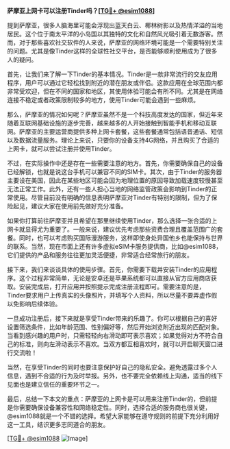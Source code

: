**萨摩亚上网卡可以注册Tinder吗？[[TG💪+ @esim1088](https://t.me/s/esim1088)]**

提到萨摩亚，很多人脑海里可能会浮现出蓝天白云、椰林树影以及热情洋溢的当地居民。这个位于南太平洋的小岛国以其独特的文化和自然风光吸引着无数游客。然而，对于那些喜欢社交软件的人来说，萨摩亚的网络环境可能是一个需要特别关注的问题。尤其是像Tinder这样的全球性社交平台，是否能够顺利使用成为了很多人的疑问。

首先，让我们来了解一下Tinder的基本情况。Tinder是一款非常流行的交友应用程序，用户可以通过它轻松找到附近的潜在朋友或伴侣。这款应用在全球范围内都非常受欢迎，但在不同的国家和地区，其使用体验可能会有所不同。尤其是在网络连接不稳定或者政策限制较多的地方，使用Tinder可能会遇到一些麻烦。

那么，萨摩亚的情况如何呢？萨摩亚虽然不是一个科技高度发达的国家，但近年来随着互联网基础设施的逐步完善，越来越多的人开始接触到智能手机和移动互联网。萨摩亚的主要运营商提供多种上网卡套餐，这些套餐通常包括语音通话、短信以及数据流量服务。理论上来说，只要你的设备支持4G网络，并且购买了合适的上网卡，就可以尝试注册并使用Tinder。

不过，在实际操作中还是存在一些需要注意的地方。首先，你需要确保自己的设备已经解锁，也就是说这台手机可以兼容不同的SIM卡。其次，由于Tinder的服务器主要设在美国，因此在某些地区可能会因为地理位置的原因导致加载速度较慢甚至无法正常工作。此外，还有一些人担心当地的网络监管政策会影响到Tinder的正常使用。尽管目前没有明确的信息表明萨摩亚对Tinder有特别的限制，但为了保险起见，建议大家在使用前先做好充分准备。

如果你打算前往萨摩亚并且希望在那里继续使用Tinder，那么选择一张合适的上网卡就显得尤为重要了。一般来说，建议优先考虑那些资费合理且覆盖范围广的套餐。同时，也可以考虑购买国际漫游服务，这样即使身处异国他乡也能保持与世界的联系。当然，现在市面上还有许多虚拟eSIM卡服务提供商，比如@esim1088，它们提供的产品和服务往往更加灵活便捷，非常适合经常旅行的朋友。

接下来，我们来谈谈具体的使用步骤。首先，你需要下载并安装Tinder的应用程序。这个过程非常简单，无论是安卓还是苹果系统都可以直接从官方应用商店获取。安装完成后，打开应用并按照提示完成注册流程即可。需要注意的是，Tinder要求用户上传真实的头像照片，并填写个人资料，所以尽量不要弄虚作假以免影响后续体验。

一旦成功注册后，接下来就是享受Tinder带来的乐趣了。你可以根据自己的喜好设置筛选条件，比如年龄范围、性别偏好等，然后开始浏览附近出现的匹配对象。当看到感兴趣的用户时，只需轻轻向右滑动即可表示喜欢；如果觉得对方不符合自己的标准，则向左滑动表示不喜欢。当双方都互相喜欢时，就可以开启聊天窗口进行交流啦！

当然，在享受Tinder的同时也要注意保护好自己的隐私安全。避免透露过多个人信息，遇到不合适的行为及时举报。另外，也不要完全依赖线上沟通，适当的线下见面也是建立信任的重要环节之一。

最后，总结一下本文的重点：萨摩亚的上网卡是可以用来注册Tinder的，但前提是你需要确保设备兼容性和网络稳定性。同时，选择合适的服务商也很关键，@esim1088就是一个不错的选择。希望大家能够在遵守规则的前提下充分利用好这一工具，结识更多志同道合的朋友。

[[TG💪+ @esim1088](https://t.me/s/esim1088) ![Image](https://i.postimg.cc/4NQfJmqS/Snipaste-2025-05-13-00-14-12.png)]